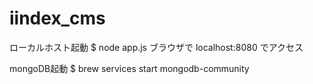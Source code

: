 # iindex_cms

ローカルホスト起動
$ node app.js
ブラウザで localhost:8080 でアクセス

mongoDB起動
$ brew services start mongodb-community
